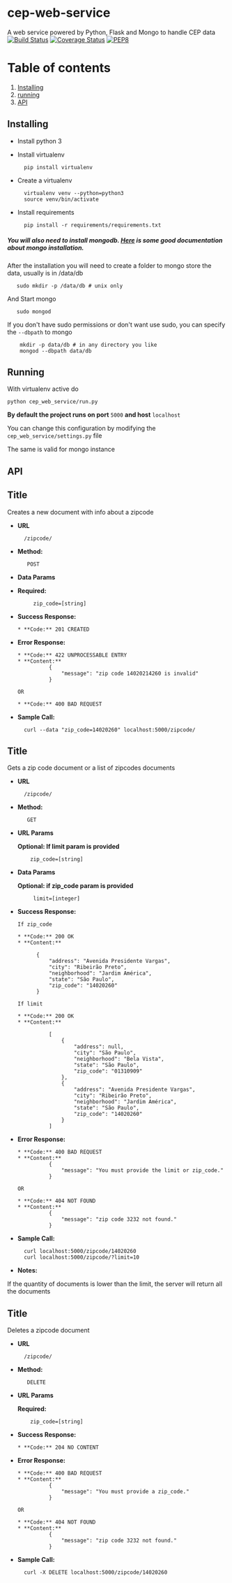 # cep-web-service
A web service powered by Python, Flask and Mongo to handle CEP data
[![Build Status](https://travis-ci.org/IuryAlves/cep-web-service.svg?branch=master)](https://travis-ci.org/IuryAlves/cep-web-service) [![Coverage Status](https://coveralls.io/repos/IuryAlves/cep-web-service/badge.svg?branch=master&service=github)](https://coveralls.io/github/IuryAlves/cep-web-service?branch=master) [![PEP8](https://img.shields.io/badge/code%20style-pep8-orange.svg)](https://www.python.org/dev/peps/pep-0008/)


# Table of contents
1. [Installing](#installing)
2. [running](#running)
3. [API](#api)



## Installing <a name="installing"></a>  

* Install python 3
* Install virtualenv

        pip install virtualenv

* Create a virtualenv

        virtualenv venv --python=python3
        source venv/bin/activate
        
* Install requirements

        pip install -r requirements/requirements.txt
        
##### You will also need to install mongodb. [Here](https://docs.mongodb.org/manual/installation/) is some good documentation about mongo installation.

After the installation you will need to create a folder to mongo store the data, usually is in /data/db

       sudo mkdir -p /data/db # unix only
       
And Start mongo

       sudo mongod
       
If you don't have sudo permissions or don't want use sudo, you can specify the ```--dbpath``` to mongo
        
        mkdir -p data/db # in any directory you like
        mongod --dbpath data/db


## Running <a name="running"></a>

With virtualenv active do

    python cep_web_service/run.py
    
**By default the project runs on port** ```5000``` **and host** ```localhost```

You can change this configuration by modifying the ```cep_web_service/settings.py``` file

The same is valid for mongo instance


## API <a name="api"></a>

**Title**
----
  Creates a new document with info about a zipcode

* **URL**

        /zipcode/ 

* **Method:**
    
         POST

* **Data Params**
* 
    **Required:**
 
           zip_code=[string]

* **Success Response:**
 
      * **Code:** 201 CREATED
 
* **Error Response:**

      * **Code:** 422 UNPROCESSABLE ENTRY
      * **Content:**
                {
                    "message": "zip code 14020214260 is invalid"
                }
      
      OR
      
      * **Code:** 400 BAD REQUEST

* **Sample Call:**

        curl --data "zip_code=14020260" localhost:5000/zipcode/
        
**Title**
----
  Gets a zip code document or a list of zipcodes documents

* **URL**

        /zipcode/

* **Method:**
    
         GET
         
*  **URL Params**

    **Optional: If limit param is provided**
 
           zip_code=[string]

* **Data Params**

    **Optional: if zip_code param is provided**
 
           limit=[integer]

* **Success Response:**
      
      If zip_code
      
      * **Code:** 200 OK
      * **Content:** 
      
            {
                "address": "Avenida Presidente Vargas", 
                "city": "Ribeirão Preto", 
                "neighborhood": "Jardim América", 
                "state": "São Paulo", 
                "zip_code": "14020260"
            }
        
      If limit
      
      * **Code:** 200 OK
      * **Content:** 
      
                [
                    {
                        "address": null, 
                        "city": "São Paulo", 
                        "neighborhood": "Bela Vista", 
                        "state": "São Paulo", 
                        "zip_code": "01310909"
                    }, 
                    {
                        "address": "Avenida Presidente Vargas", 
                        "city": "Ribeirão Preto", 
                        "neighborhood": "Jardim América", 
                        "state": "São Paulo", 
                        "zip_code": "14020260"
                    }
                ]

        
* **Error Response:**

      * **Code:** 400 BAD REQUEST
      * **Content:**
                {
                    "message": "You must provide the limit or zip_code."
                }
         
      OR
   
      * **Code:** 404 NOT FOUND
      * **Content:**
                {
                    "message": "zip code 3232 not found."
                }


* **Sample Call:**

        curl localhost:5000/zipcode/14020260
        curl localhost:5000/zipcode/?limit=10
        

* **Notes:**

If the quantity of documents is lower than the limit, the server will return all the documents


**Title**
----
  Deletes a zipcode document

* **URL**

        /zipcode/

* **Method:**
    
         DELETE
         
*  **URL Params**

    **Required:**
 
           zip_code=[string]


* **Success Response:**
            
      * **Code:** 204 NO CONTENT
        
        
* **Error Response:**

      * **Code:** 400 BAD REQUEST
      * **Content:**
                {
                    "message": "You must provide a zip_code."
                }
         
      OR
   
      * **Code:** 404 NOT FOUND
      * **Content:**
                {
                    "message": "zip code 3232 not found."
                }
    

* **Sample Call:**

        curl -X DELETE localhost:5000/zipcode/14020260
